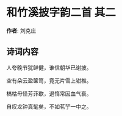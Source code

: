 # 和竹溪披字韵二首  其二

**作者**: 刘克庄

## 诗词内容

人夸晚节犹鲜健，谁信朝华已谢披。

空有朵云盈箧笥，竟无片雪上钳椎。

槁枯毋怪芳菲歇，退惰常因血气衰。

自叹龙钟真髦矣，不如茗艼一中之。

